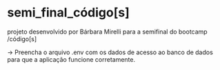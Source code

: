 # semi_final_código[s]
projeto desenvolvido por Bárbara Mirelli para a semifinal do bootcamp /código[s]

-> Preencha o arquivo .env com os dados de acesso ao banco de dados para que a aplicação funcione corretamente.